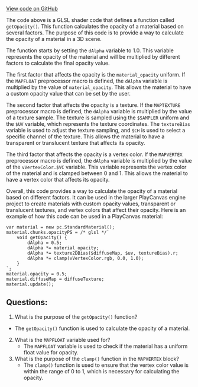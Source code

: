 [View code on GitHub](https://github.com/playcanvas/engine/src/scene/shader-lib/chunks/standard/frag/opacity.js)

The code above is a GLSL shader code that defines a function called `getOpacity()`. This function calculates the opacity of a material based on several factors. The purpose of this code is to provide a way to calculate the opacity of a material in a 3D scene.

The function starts by setting the `dAlpha` variable to 1.0. This variable represents the opacity of the material and will be multiplied by different factors to calculate the final opacity value.

The first factor that affects the opacity is the `material_opacity` uniform. If the `MAPFLOAT` preprocessor macro is defined, the `dAlpha` variable is multiplied by the value of `material_opacity`. This allows the material to have a custom opacity value that can be set by the user.

The second factor that affects the opacity is a texture. If the `MAPTEXTURE` preprocessor macro is defined, the `dAlpha` variable is multiplied by the value of a texture sample. The texture is sampled using the `$SAMPLER` uniform and the `$UV` variable, which represents the texture coordinates. The `textureBias` variable is used to adjust the texture sampling, and `$CH` is used to select a specific channel of the texture. This allows the material to have a transparent or translucent texture that affects its opacity.

The third factor that affects the opacity is a vertex color. If the `MAPVERTEX` preprocessor macro is defined, the `dAlpha` variable is multiplied by the value of the `vVertexColor.$VC` variable. This variable represents the vertex color of the material and is clamped between 0 and 1. This allows the material to have a vertex color that affects its opacity.

Overall, this code provides a way to calculate the opacity of a material based on different factors. It can be used in the larger PlayCanvas engine project to create materials with custom opacity values, transparent or translucent textures, and vertex colors that affect their opacity. Here is an example of how this code can be used in a PlayCanvas material:

```
var material = new pc.StandardMaterial();
material.chunks.opacityPS = /* glsl */`
    void getOpacity() {
        dAlpha = 0.5;
        dAlpha *= material_opacity;
        dAlpha *= texture2DBias($diffuseMap, $uv, textureBias).r;
        dAlpha *= clamp(vVertexColor.rgb, 0.0, 1.0);
    }
`;
material.opacity = 0.5;
material.diffuseMap = diffuseTexture;
material.update();
```
## Questions: 
 1. What is the purpose of the `getOpacity()` function?
   - The `getOpacity()` function is used to calculate the opacity of a material.
2. What is the `MAPFLOAT` variable used for?
   - The `MAPFLOAT` variable is used to check if the material has a uniform float value for opacity.
3. What is the purpose of the `clamp()` function in the `MAPVERTEX` block?
   - The `clamp()` function is used to ensure that the vertex color value is within the range of 0 to 1, which is necessary for calculating the opacity.
